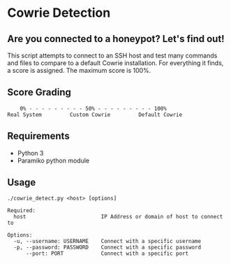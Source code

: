 # Cowrie Detection
## Are you connected to a honeypot? Let's find out!

This script attempts to connect to an SSH host and test many commands and files to compare to a default Cowrie installation.
For everything it finds, a score is assigned. The maximum score is 100%.

## Score Grading

```
    0% - - - - - - - - - 50% - - - - - - - - - 100%
Real System         Custom Cowrie         Default Cowrie
```

## Requirements

* Python 3
* Paramiko python module

## Usage

```
./cowrie_detect.py <host> [options]

Required:
  host                        IP Address or domain of host to connect to

Options:
  -u, --username: USERNAME    Connect with a specific username
  -p, --password: PASSWORD    Connect with a specific password
      --port: PORT            Connect with a specific port
